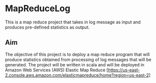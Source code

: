 # MapReduceLog
This is a map reduce project that takes in log message as input and produces pre-defined statistics as output.

## Aim
The objective of this project is to deploy a map reduce program that will produce statistics obtained from processing of log messages that will be generated.
The project will be written in scala and will be deployed in Amazon Web Services (AWS) Elastic Map Reduce [https://us-east-2.console.aws.amazon.com/elasticmapreduce/home?region=us-east-2]
